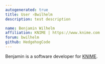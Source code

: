 ```yaml
---
autogenerated: true
title: User ›Bwilhelm
description: test description

name: Benjamin Wilhelm
affiliation: KNIME | https://www.knime.com
forum: bwilhelm
github: HedgehogCode
---
```


Benjamin is a software developer for [KNIME](https://www.knime.com).
